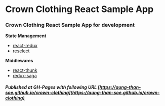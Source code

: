 # Crown Clothing React Sample App

### Crown Clothing React Sample App for development

**State Management**

- [react-redux](https://react-redux.js.org)
- [reselect](https://github.com/reduxjs/reselect)

**Middlewares**

- [react-thunk](https://github.com/reduxjs/redux-thunk)
- [redux-saga](https://redux-saga.js.org/)

##### Published at GH-Pages with following URL [https://aung-than-soe.github.io/crown-clothing](https://aung-than-soe.github.io/crown-clothing)
